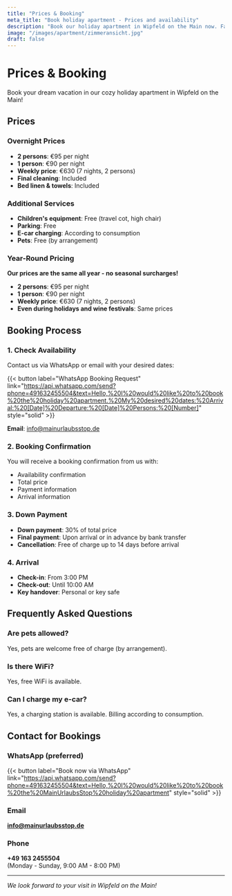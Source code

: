 ```yaml
---
title: "Prices & Booking"
meta_title: "Book holiday apartment - Prices and availability"
description: "Book our holiday apartment in Wipfeld on the Main now. Fair prices, easy booking via WhatsApp or email."
image: "/images/apartment/zimmeransicht.jpg"
draft: false
---
```


# Prices & Booking

Book your dream vacation in our cozy holiday apartment in Wipfeld on the Main!

## Prices

### Overnight Prices
- **2 persons**: €95 per night
- **1 person**: €90 per night
- **Weekly price**: €630 (7 nights, 2 persons)
- **Final cleaning**: Included
- **Bed linen & towels**: Included

### Additional Services
- **Children's equipment**: Free (travel cot, high chair)
- **Parking**: Free
- **E-car charging**: According to consumption
- **Pets**: Free (by arrangement)

### Year-Round Pricing

**Our prices are the same all year - no seasonal surcharges!**

- **2 persons**: €95 per night
- **1 person**: €90 per night
- **Weekly price**: €630 (7 nights, 2 persons)
- **Even during holidays and wine festivals**: Same prices

## Booking Process

### 1. Check Availability
Contact us via WhatsApp or email with your desired dates:

{{< button label="WhatsApp Booking Request" link="https://api.whatsapp.com/send?phone=491632455504&text=Hello,%20I%20would%20like%20to%20book%20the%20holiday%20apartment.%20My%20desired%20dates:%20Arrival:%20[Date]%20Departure:%20[Date]%20Persons:%20[Number]" style="solid" >}}

**Email**: info@mainurlaubsstop.de

### 2. Booking Confirmation
You will receive a booking confirmation from us with:
- Availability confirmation
- Total price
- Payment information
- Arrival information

### 3. Down Payment
- **Down payment**: 30% of total price
- **Final payment**: Upon arrival or in advance by bank transfer
- **Cancellation**: Free of charge up to 14 days before arrival

### 4. Arrival
- **Check-in**: From 3:00 PM
- **Check-out**: Until 10:00 AM
- **Key handover**: Personal or key safe

## Frequently Asked Questions

### Are pets allowed?
Yes, pets are welcome free of charge (by arrangement).

### Is there WiFi?
Yes, free WiFi is available.

### Can I charge my e-car?
Yes, a charging station is available. Billing according to consumption.

## Contact for Bookings

### WhatsApp (preferred)
{{< button label="Book now via WhatsApp" link="https://api.whatsapp.com/send?phone=491632455504&text=Hello,%20I%20would%20like%20to%20book%20the%20MainUrlaubsStop%20holiday%20apartment" style="solid" >}}

### Email
**info@mainurlaubsstop.de**

### Phone
**+49 163 2455504**  
(Monday - Sunday, 9:00 AM - 8:00 PM)

---

*We look forward to your visit in Wipfeld on the Main!*